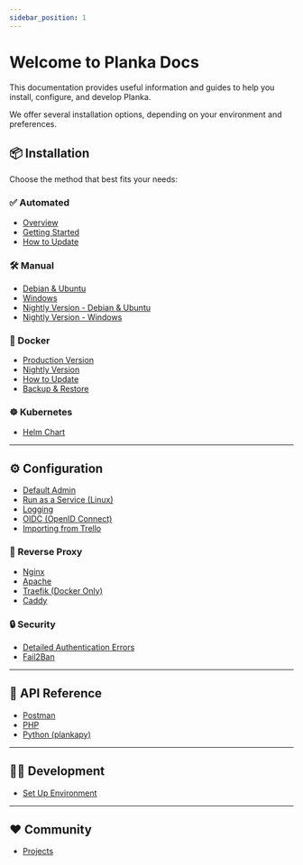 ```yaml
---
sidebar_position: 1
---
```


# Welcome to Planka Docs

This documentation provides useful information and guides to help you install, configure, and develop Planka.

We offer several installation options, depending on your environment and preferences.

## 📦 Installation

Choose the method that best fits your needs:

### ✅ Automated

- [Overview](./installation/automated/overview.md)
- [Getting Started](./installation/automated/getting-started.md)
- [How to Update](./installation/automated/how-to-update.md)

### 🛠️ Manual

- [Debian & Ubuntu](./installation/manual/debian-and-ubuntu.md)
- [Windows](./installation/manual/windows.md)
- [Nightly Version - Debian & Ubuntu](./installation/manual/nightly_version/debian-and-ubuntu.md)
- [Nightly Version - Windows](./installation/manual/nightly_version/windows.md)

### 🐳 Docker

- [Production Version](./installation/docker/production-version.md)
- [Nightly Version](./installation/docker/nightly-version.md)
- [How to Update](./installation/docker/how-to-update.md)
- [Backup & Restore](./installation/docker/backup-and-restore.md)

### ☸️ Kubernetes

- [Helm Chart](./installation/kubernetes/helm-chart.md)

---

## ⚙️ Configuration

- [Default Admin](./configuration/default-admin.md)
- [Run as a Service (Linux)](./configuration/run-as-a-service.md)
- [Logging](./configuration/logging.md)
- [OIDC (OpenID Connect)](./configuration/oidc.md)
- [Importing from Trello](./configuration/importing-from-trello.md)

### 🔁 Reverse Proxy

- [Nginx](./configuration/reverse-proxy/nginx.md)
- [Apache](./configuration/reverse-proxy/apache2.md)
- [Traefik (Docker Only)](./configuration/reverse-proxy/traefik.md)
- [Caddy](./configuration/reverse-proxy/caddy.md)

### 🔒 Security

- [Detailed Authentication Errors](./configuration/security/detailed-authentication-errors.md)
- [Fail2Ban](./configuration/security/fail2ban.md)

---

## 📡 API Reference

- [Postman](./api-reference/postman.md)
- [PHP](./api-reference/php.md)
- [Python (plankapy)](./api-reference/python.md)

---

## 🧑‍💻 Development

- [Set Up Environment](./development/set-up-environment.md)

---

## ❤️ Community

- [Projects](./community/projects.md)
